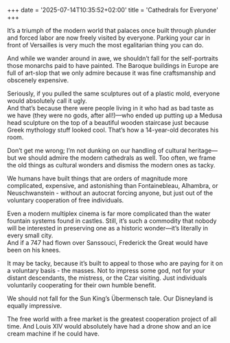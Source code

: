 +++
date = '2025-07-14T10:35:52+02:00'
title = 'Cathedrals for Everyone'
+++

It’s a triumph of the modern world that palaces once built through plunder and forced labor are now freely visited by everyone. Parking your car in front of Versailles is very much the most egalitarian thing you can do.

And while we wander around in awe, we shouldn’t fall for the self-portraits those monarchs paid to have painted.
The Baroque buildings in Europe are full of art-slop that we only admire because it was fine craftsmanship and obscenely expensive.

Seriously, if you pulled the same sculptures out of a plastic mold, everyone would absolutely call it ugly.\
And that’s because there were people living in it who had as bad taste as we have (they were no gods, after all!)—who ended up putting up a Medusa head sculpture on the top of a beautiful wooden staircase just because Greek mythology stuff looked cool. That’s how a 14-year-old decorates his room.

Don’t get me wrong; I’m not dunking on our handling of cultural heritage—but we should admire the modern cathedrals as well. Too often, we frame the old things as cultural wonders and dismiss the modern ones as tacky.

We humans have built things that are orders of magnitude more complicated, expensive, and astonishing than Fontainebleau, Alhambra, or Neuschwanstein - without an autocrat forcing anyone, but just out of the voluntary cooperation of free individuals.

Even a modern multiplex cinema is far more complicated than the water fountain systems found in castles. Still, it’s such a commodity that nobody will be interested in preserving one as a historic wonder—it’s literally in every small city.\
And if a 747 had flown over Sanssouci, Frederick the Great would have been on his knees.

It may be tacky, because it’s built to appeal to those who are paying for it on a voluntary basis - the masses. Not to impress some god, not for your distant descendants, the mistress, or the Czar visiting.
Just individuals voluntarily cooperating for their own humble benefit.

We should not fall for the Sun King’s Übermensch tale.
Our Disneyland is equally impressive.

The free world with a free market is the greatest cooperation project of all time. And Louis XIV would absolutely have had a drone show and an ice cream machine if he could have.